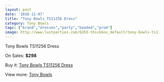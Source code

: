 ```yaml
---
layout: post
date: '2016-11-07'
title: "Tony Bowls TS11256 Dress"
category: Tony Bowls
tags: ["brand","dresses","party","beaded","prom"]
image: http://www.lustparties.com/6265-thickbox_default/tony-bowls-ts11256-dress.jpg
---
```

Tony Bowls TS11256 Dress

On Sales: **$298**
<a href="https://www.lustparties.com/en/tony-bowls/2173-tony-bowls-ts11256-dress.html"><amp-img layout="responsive" width="600" height="600" src="//www.lustparties.com/6265-thickbox_default/tony-bowls-ts11256-dress.jpg" alt="Tony Bowls TS11256 Dress 0" /></a>
<a href="https://www.lustparties.com/en/tony-bowls/2173-tony-bowls-ts11256-dress.html"><amp-img layout="responsive" width="600" height="600" src="//www.lustparties.com/6266-thickbox_default/tony-bowls-ts11256-dress.jpg" alt="Tony Bowls TS11256 Dress 1" /></a>
<a href="https://www.lustparties.com/en/tony-bowls/2173-tony-bowls-ts11256-dress.html"><amp-img layout="responsive" width="600" height="600" src="//www.lustparties.com/6267-thickbox_default/tony-bowls-ts11256-dress.jpg" alt="Tony Bowls TS11256 Dress 2" /></a>

Buy it: [Tony Bowls TS11256 Dress](https://www.lustparties.com/en/tony-bowls/2173-tony-bowls-ts11256-dress.html "Tony Bowls TS11256 Dress")

View more: [Tony Bowls](https://www.lustparties.com/en/5-tony-bowls "Tony Bowls")